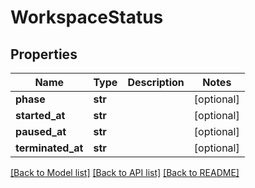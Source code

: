 # WorkspaceStatus

## Properties
Name | Type | Description | Notes
------------ | ------------- | ------------- | -------------
**phase** | **str** |  | [optional] 
**started_at** | **str** |  | [optional] 
**paused_at** | **str** |  | [optional] 
**terminated_at** | **str** |  | [optional] 

[[Back to Model list]](../README.md#documentation-for-models) [[Back to API list]](../README.md#documentation-for-api-endpoints) [[Back to README]](../README.md)


